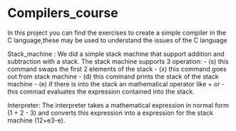 # Compilers_course
In this project you can find the exercises to create a simple compiler in the C language,these may be used to understand the issues of the C language

Stack_machine :
  We did a simple stack machine that support addition and subtraction with a stack.
  The stack machine supports 3 operation:
    - (s) this command swaps the first 2 elements of the stack 
    - (x) this command goes out from stack machine
    - (d) this command prints the stack of the stack machine
    - (e) if there is into the stack an mathematical operator like + or - 
          this commad evaluates the expression contained into the stack.
  
Interpreter:
  The interpreter takes a mathematical expression in normal form (1 + 2 - 3) and converts this expression into a expression for the stack machine (12+e3-e).

